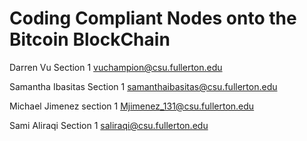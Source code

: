 # Coding Compliant Nodes onto the Bitcoin BlockChain

Darren Vu  Section 1
vuchampion@csu.fullerton.edu


Samantha Ibasitas    Section 1
samanthaibasitas@csu.fullerton.edu

Michael Jimenez section 1
Mjimenez_131@csu.fullerton.edu


Sami Aliraqi Section 1
saliraqi@csu.fullerton.edu
